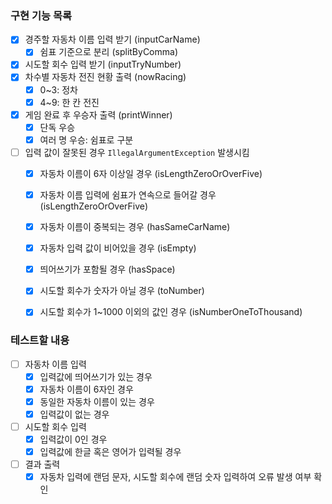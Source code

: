 ### 구현 기능 목록
- [x] 경주할 자동차 이름 입력 받기 (inputCarName)
  - [x] 쉼표 기준으로 분리 (splitByComma)
- [x] 시도할 회수 입력 받기 (inputTryNumber)
- [x] 차수별 자동차 전진 현황 출력 (nowRacing)
  - [x] 0~3: 정차
  - [x] 4~9: 한 칸 전진
- [x] 게임 완료 후 우승자 출력 (printWinner)
  - [x] 단독 우승
  - [x] 여러 명 우승: 쉼표로 구분
- [ ] 입력 값이 잘못된 경우 `IllegalArgumentException` 발생시킴
  - [x] 자동차 이름이 6자 이상일 경우 (isLengthZeroOrOverFive)
  - [x] 자동차 이름 입력에 쉼표가 연속으로 들어갈 경우 (isLengthZeroOrOverFive)
  - [x] 자동차 이름이 중복되는 경우 (hasSameCarName)  
  - [x] 자동차 입력 값이 비어있을 경우 (isEmpty)
  - [x] 띄어쓰기가 포함될 경우 (hasSpace)
  - [x] 시도할 회수가 숫자가 아닐 경우 (toNumber)
  - [x] 시도할 회수가 1~1000 이외의 값인 경우 (isNumberOneToThousand)  

  

### 테스트할 내용
-[ ] 자동차 이름 입력
  - [x] 입력값에 띄어쓰기가 있는 경우
  - [x] 자동차 이름이 6자인 경우
  - [x] 동일한 자동차 이름이 있는 경우
  - [x] 입력값이 없는 경우
- [ ] 시도할 회수 입력  
  - [x] 입력값이 0인 경우
  - [x] 입력값에 한글 혹은 영어가 입력될 경우
- [ ] 결과 출력
  - [x] 자동차 입력에 랜덤 문자, 시도할 회수에 랜덤 숫자 입력하여 오류 발생 여부 확인